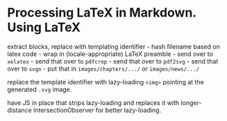 # Processing LaTeX in Markdown. Using LaTeX

extract blocks, replace with templating identifier
    - hash filename based on latex code
    - wrap in (locale-appropriate) LaTeX preamble
    - send over to `xelatex`
    - send that over to `pdfcrop`
    - send that over to `pdf2svg`
    - send that over to `svgo`
    - put that in `images/chapters/.../` or `images/news/.../`

replace the template identifier with lazy-loading `<img>` pointing at the generated `.svg` image.

have JS in place that strips lazy-loading and replaces it with longer-distance IntersectionObserver for better lazy-loading.
